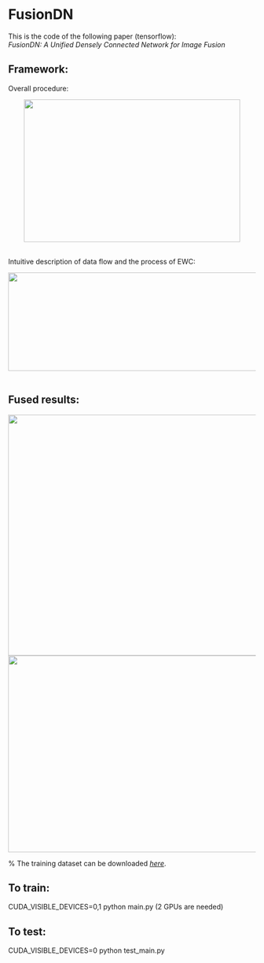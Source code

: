 # FusionDN

This is the code of the following paper (tensorflow):<br>
*FusionDN: A Unified Densely Connected Network for Image Fusion*


## Framework:<br>
 Overall procedure:<br>
<div align=center><img src="https://github.com/hanna-xu/FusionDN/blob/master/imgs/procedure.jpg" width="440" height="290"/></div><br>

Intuitive description of data flow and the process of EWC:<br>
<div align=center><img src="https://github.com/hanna-xu/FusionDN/blob/master/imgs/MultiTask.jpg" width="510" height="200"/></div><br>

## Fused results:<br>
<div align=center><img src="https://github.com/hanna-xu/FusionDN/blob/master/imgs/res1.jpg" width="900" height="490"/></div>
<div align=center><img src="https://github.com/hanna-xu/FusionDN/blob/master/imgs/res2.jpg" width="900" height="400"/></div>

% The training dataset can be downloaded [*here*](https://pan.baidu.com/s/1S1MKc3XdoICoSg6H33CPZw). <br>

## To train:<br>
CUDA_VISIBLE_DEVICES=0,1 python main.py (2 GPUs are needed)

## To test:<br>
CUDA_VISIBLE_DEVICES=0 python test_main.py
